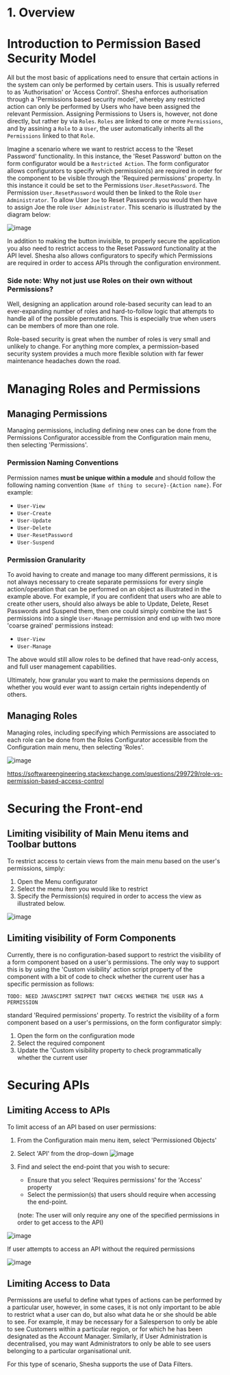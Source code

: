 # 1. Overview

# Introduction to Permission Based Security Model

All but the most basic of applications need to ensure that certain actions in the system can only be performed by certain users. This is usually referred to as 'Authorisation' or 'Access Control'. 
Shesha enforces authorisation through a 'Permissions based security model', whereby any restricted action can only be performed by Users who have been assigned the relevant Permission. Assigning Permissions to Users is, however, not done directly, but rather by via `Roles`. `Roles` are linked to one or more `Permissions`, and by assining a `Role` to a `User`, the user automatically inherits all the `Permissions` linked to that `Role`.

Imagine a scenario where we want to restrict access to the 'Reset Password' functionality. In this instance, the 'Reset Password' button on the form configurator would be a `Restricted Action`. The form configurator allows configurators to specify which permission(s) are required in order for the component to be visible through the 'Required permissions' property. In this instance it could be set to the Permissions `User.ResetPassword`. The Permission `User.ResetPassword` would then be linked to the Role `User Administrator`. To allow User `Joe` to Reset Passwords you would then have to assign Joe the role `User Administrator`. This scenario is illustrated by the diagram below:

![image](https://user-images.githubusercontent.com/85956374/222926661-e3dc5e5d-a6e1-416a-9697-00eaa29e9876.png)

In addition to making the button invisible, to properly secure the application you also need to restrict access to the Reset Password functionality at the API level. Shesha also allows configurators to specify which Permissions are required in order to access APIs through the configuration environment.

### Side note: Why not just use Roles on their own without Permissions?
Well, designing an application around role-based security can lead to an ever-expanding number of roles and hard-to-follow logic that attempts to handle all of the possible permutations. This is especially true when users can be members of more than one role. 

Role-based security is great when the number of roles is very small and unlikely to change. For anything more complex, a permission-based security system provides a much more flexible solution with far fewer maintenance headaches down the road.

# Managing Roles and Permissions
## Managing Permissions

Managing permissions, including defining new ones can be done from the Permissions Configurator accessible from the Configuration main menu, then selecting 'Permissions'.

### Permission Naming Conventions

Permission names **must be unique within a module** and should follow the following naming convention `{Name of thing to secure}-{Action name}`. For example:

* `User-View`
* `User-Create`
* `User-Update`
* `User-Delete`
* `User-ResetPassword`
* `User-Suspend`

### Permission Granularity
To avoid having to create and manage too many different permissions, it is not always necessary to create separate permissions for every single action/operation that can be performed on an object as illustrated in the example above. For example, if you are confident that users who are able to create other users, should also always be able to Update, Delete, Reset Passwords and Suspend them, then one could simply combine the last 5 permissions into a single `User-Manage` permission and end up with two more 'coarse grained' permissions instead:

* `User-View`
* `User-Manage`

The above would still allow roles to be defined that have read-only access, and full user management capabilities.

Ultimately, how granular you want to make the permissions depends on whether you would ever want to assign certain rights independently of others.


## Managing Roles
Managing roles, including specifying which Permissions are associated to each role can be done from the Roles Configurator accessible from the Configuration main menu, then selecting 'Roles'.

![image](https://user-images.githubusercontent.com/85956374/222926697-41a91832-ee15-4f19-96b7-208b478a6aea.png)

<a href="https://softwareengineering.stackexchange.com/questions/299729/role-vs-permission-based-access-control" target="_blank">https://softwareengineering.stackexchange.com/questions/299729/role-vs-permission-based-access-control</a>

# Securing the Front-end

## Limiting visibility of Main Menu items and Toolbar buttons
To restrict access to certain views from the main menu based on the user's permissions, simply:

1. Open the Menu configurator
2. Select the menu item you would like to restrict
3. Specify the Permission(s) required in order to access the view as illustrated below.

![image](https://user-images.githubusercontent.com/85956374/222926725-b6ac3361-a6ad-40d6-9c31-038ce92f97f0.png)

## Limiting visibility of Form Components

Currently, there is no configuration-based support to restrict the visibility of a form component based on a user's permissions. The only way to support this is by using the 'Custom visibility' action script property of the component with a bit of code to check whether the current user has a specific permission as follows:

```
TODO: NEED JAVASCIPRT SNIPPET THAT CHECKS WHETHER THE USER HAS A PERMISSION
```

standard 'Required permissions' property.
To restrict the visibility of a form component based on a user's permissions, on the form configurator simply:

1. Open the form on the configuration mode
2. Select the required component
3. Update the 'Custom visibility property to check programmatically whether the current user 


# Securing APIs

## Limiting Access to APIs

To limit access of an API based on user permissions:

1. From the Configuration main menu item, select 'Permissioned Objects'
2. Select 'API' from the drop-down
   ![image](https://user-images.githubusercontent.com/85956374/222926744-f3503842-e9c8-4a70-bc47-ab1534b8b9cd.png)
3. Find and select the end-point that you wish to secure:

      - Ensure that you select 'Requires permissions' for the 'Access' property 
      - Select the permission(s) that users should require when accessing the end-point.

      (note: The user will only require any one of the specified permissions in order to get access to the API)
 
![image](https://user-images.githubusercontent.com/85956374/222926761-227d13ca-f4a3-4e46-9bc6-1b3d9fcf176f.png)


If user attempts to access an API without the required permissions 

![image](https://user-images.githubusercontent.com/85956374/222926774-846158cc-03f2-4ec1-b89b-32e6b289c8b5.png)

## Limiting Access to Data

Permissions are useful to define what types of actions can be performed by a particular user, however, in some cases, it is not only important to be able to restrict what a user can do, but also what data he or she should be able to see. For example, it may be necessary for a Salesperson to only be able to see Customers within a particular region, or for which he has been designated as the Account Manager. Similarly, if User Administration is decentralised, you may want Administrators to only be able to see users belonging to a particular organisational unit.

For this type of scenario, Shesha supports the use of Data Filters.


